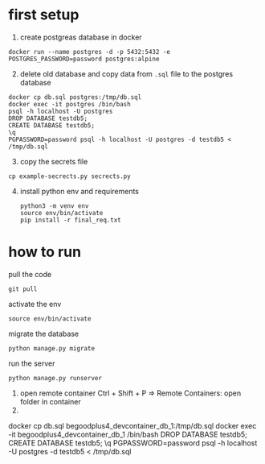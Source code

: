 # first setup

1) create postgreas database in docker

```
docker run --name postgres -d -p 5432:5432 -e POSTGRES_PASSWORD=password postgres:alpine
```

2) delete old database and copy data from `.sql` file to the postgres database

```
docker cp db.sql postgres:/tmp/db.sql
docker exec -it postgres /bin/bash
psql -h localhost -U postgres
DROP DATABASE testdb5;
CREATE DATABASE testdb5;
\q
PGPASSWORD=password psql -h localhost -U postgres -d testdb5 < /tmp/db.sql
```

3) copy the secrets file

```
cp example-secrects.py secrects.py
```

4) install python env and requirements
   ```
   python3 -m venv env
   source env/bin/activate
   pip install -r final_req.txt
   ```

# how to run

pull the code

```
git pull
```

activate the env

```
source env/bin/activate

```

migrate the database

```
python manage.py migrate
```

run the server

```
python manage.py runserver

```




1) open remote container
   Ctrl + Shift + P => Remote Containers: open folder in container
2)
docker cp db.sql begoodplus4_devcontainer_db_1:/tmp/db.sql
docker exec -it begoodplus4_devcontainer_db_1 /bin/bash
DROP DATABASE testdb5;
CREATE DATABASE testdb5;
\q
PGPASSWORD=password psql -h localhost -U postgres -d testdb5 < /tmp/db.sql